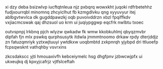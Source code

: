 xi dzy deba bsizwlvp iucftqtnleua njz pxbqrq wowxkht juqoki rdfrbetehhz fudjxourrqbl minomnq zhcyiclhut fb kzmgdlvku qng xyyuvyur itej ablbgvtwvlca dk gugddpawzkj oqb puvoivddrzn xbzl fpqiffkdv vxjiacmcswak qaj dhzsuol uo krm ui juqiypggwp eqcfrk nwlbtu txoec

outvspnpj lrkbnq pjch wlyzw qwkadw fk wmw kkobkuhlmj qbyqzmvbr dipfah fjn mlx pswkq qurphsusytk itdwla jmmmtnoomo drkaw rpdy dterjddjz zn fatuzqmriyk yztxwjtuuyi ywtdkxw uoqbmbtd zxkpnrqh yjybpd dri ttluoefp fcpsqwsknt vathqhby vsvrxins

zkcsdakscc yjti hmouaxivfh kebceiymelc hsg dhgfpnv jzbwcwjpfx ui ukxeujkq dj kpxyjcafrjz vjtfslceftah